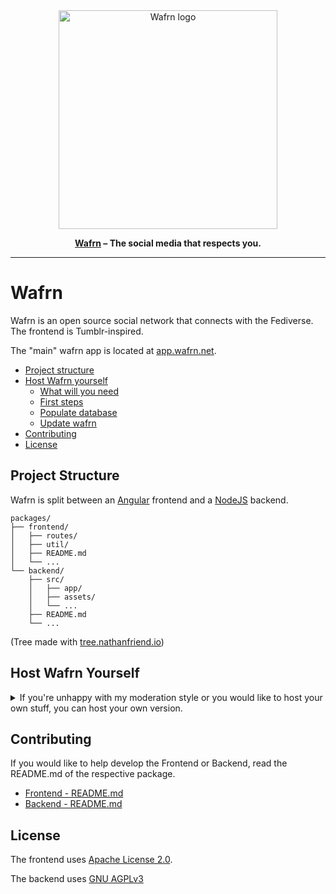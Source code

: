 <!-- markdownlint-disable first-line-h1 -->
<div align="center">

<a href="https://github.com/gabboman/wafrn">
  <img src="https://app.wafrn.net/assets/logo.png" alt="Wafrn logo" width="350"/>
</a>

**[Wafrn](https://github.com/gabboman/wafrn) &ndash; The social media that respects you.**

---

</div>

# Wafrn

Wafrn is an open source social network that connects with the Fediverse. The frontend is Tumblr-inspired.

The "main" wafrn app is located at [app.wafrn.net](https://app.wafrn.net).

- [Project structure](#project-structure)
- [Host Wafrn yourself](#host-wafrn-yourself)
  - [What will you need](#what-will-you-need)
  - [First steps](#first-steps)
  - [Populate database](#populate-database)
  - [Update wafrn](#update-wafrn)
- [Contributing](#contributing)
- [License](#license)

## Project Structure

Wafrn is split between an [Angular](https://angular.dev) frontend and a [NodeJS](https://nodejs.org/en) backend.

```text
packages/
├── frontend/
│   ├── routes/
│   ├── util/
│   ├── README.md
│   └── ...
└── backend/
    ├── src/
    │   ├── app/
    │   ├── assets/
    │   └── ...
    ├── README.md
    └── ...
```

(Tree made with [tree.nathanfriend.io](https://tree.nathanfriend.io/))

## Host Wafrn Yourself

<details>

<summary>If you're unhappy with my moderation style or you would like to host your own stuff, you can host your own version.</summary>

### What will you need

Before trying to host your own wafrn, we advise you to please, very please, [join our discord channel](https://discord.gg/EXpCBpvM) to get support

You can either use the installer to get wafrn running, or follow the manual steps.

### Installer

First, you will need a Debian 12 VPS. The cheap Contabo one can do the trick with no problem. Maybe even the OVH one that costs 3 euros too. But I advise as a minimum the Contabo one.
You also need a domain name.
You will also need a way of sending emails to the people registering. An SMTP server or a free Brevo account with SMTP enabled can do the trick.

First, point the domain to your Debian VPS. Once that is done, we download the installer and execute it.

The installer will ask a few questions, then install docker and set up the application. It will be installed for the current logged in user.

**DO NOT PRESS ENTER BLINDLY DURING THE INSTALL PROCESS**, as it will ask some stuff and my bash-fu is not that good

```bash
wget https://raw.githubusercontent.com/gabboman/wafrn/main/install/installer.sh
bash installer.sh
```

Once this has been run successfully you should be able to login to your website using the credentials displayed. If you lost the values you can find them in the `~/wafrn/.env` file.

Note: due to the installer installing new user groups in the system and setting up some temporary environment variables it is **highly** advised to log out and log back in to avoid potential issues with your groups and environments.

### Manual install

If you don't wish to run a random bash script obtained from the internet, you can also install wafrn manually.

Pre-requisites: A linux based system with bash, git, build essentials and docker pre-installed.

#### Checkout project

You'll need to get the project files ready in a directory of your choice:

```bash
git clone git@github.com:gabboman/wafrn.git
cd wafrn
```

#### Configure environment

There is a convenience script that will generate secret values appropriately. To run type

```bash
bash install/env_secret_setup.sh
```

Next you'll need to fill in all of the details of your domain. For example if you're trying to run your website under `wafrn.example.com` (and your DNS is already pointing to the computer running docker) you'll need to update the following details:

```sh
DOMAIN_NAME=wafrn.example.com
CACHE_DOMAIN=wafrn.example.com
MEDIA_DOMAIN=wafrn.example.com
PDS_DOMAIN_NAME=bsky.example.com

ACME_EMAIL=admin@example.com
```

Note: even if you don't intend to run the Bluesky integration you'll need to set a `PDS_DOMAIN_NAME` that is different to the main domain you use. You can however make this a fake one, like `bsky.example.com`. If you don't intend to use Bluesky then it is also advised that you comment out the `pds` and `pds_worker` containers in your `docker-compose.yml` for security and performance reasons.

You'll also need to fill in the `SMTP` settings for emails to work.

#### Run

Next to run the setup just call

```
docker compose build && docker compose up
```

Once the scripts run and everything is okay you should be able to access your website at `https://wafrn.example.com`

### Updating

Go to your `wafrn` directory and enter:

```bash
git pull origin main
docker compose up --build -d
```

You can also find a small management script that can backup, restore and update your instance:

```bash
./install/manage.sh backup
./install/manage.sh update
```

By default the installation will create a backup every day and keep it for 10 days

### BlueSky integraton

To enable the BlueSky integration follow the steps below:

1. Make sure to have `ENABLE_BSKY=false` for now, as the system will break otherwise

2. Create a new domain for your Bluesky service. For example we'll use `bsky.example.com`

3. Make sure in your DNS host both `bsky.example.com` and `*.bsky.example.com` points to the computer you're running docker compose

4. Run `docker compose up` to make sure everything is running

5. Run `./install/bsky/create-admin.sh`. This will create a user that the agent will use later and assign it to the admin account. If you use your admin account as your main (like on a single-user instance), then you can also provide a username to be generated (default is  `wafrnadmin`), e.g. `./install/bsky/create-admin.sh myuser`. Make sure the username you chose is not one of the reserved names that cannot be used: https://github.com/bluesky-social/atproto/blob/main/packages/pds/src/handle/reserved.ts

6. If the previous call was successful now you can enable `ENABLE_BSKY=true` in your config

7. Update and restart your system: `docker compose up --build -d`

8. Check if everything is still running

9. Use `./install/bsky/add-insert-code.sh` to add a new bluesky insert code to your system. You'll need to have one for any account you wish to enable bluesky for.

10. Open up your selected account profile and click "Enable bluesky". If all goes well, this account will now be enabled and accessible on Bluesky. Do note that some names are reserved under Bluesky and you won't be able to create an account for them, even on a personal server. For the full list of reserved names please see https://github.com/bluesky-social/atproto/blob/main/packages/pds/src/handle/reserved.ts

</details>

## Contributing

If you would like to help develop the Frontend or Backend, read the README.md of the respective package.

- [Frontend - README.md](./packages/frontend/README.md)
- [Backend - README.md](./packages/backend/README.md)

## License

The frontend uses [Apache License 2.0](https://choosealicense.com/licenses/apache-2.0/).

The backend uses [GNU AGPLv3](https://choosealicense.com/licenses/agpl-3.0/)
